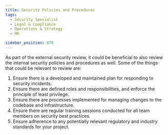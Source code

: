 ```yaml
---
title: Security Policies and Procedures
tags:
  - Security Specialist
  - Legal & Compliance
  - Operations & Strategy
  - HR

sidebar_position: 870
---
```


As part of the external security review, it could be beneficial to also review the internal security policies and procedures as well.
Some of the things that could be relevant to review are:

1. Ensure there is a developed and maintained plan for responding to security incidents.
2. Ensure there are defined roles and responsibilities, and enforce the principle of least privilege.
4. Ensure there are processes implemented for managing changes to the codebase and infrastructure.
5. Ensure there are regular training sessions conducted for all team members on security best practices.
6. Ensure adherence to any potentially relevant regulatory and industry standards for your project.


